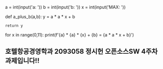 a = int(input('a: '))
b = int(input('b: '))
x = int(input('MAX: '))

def a_plus_b(a,b):
    y = a * a * x + b

    return y

for x in range(0,11):
        print(f'{a} * {a} * {x} + {b} = {a * a * x + b}')




## 호텔항공경영학과 2093058 정시헌 오픈소스SW 4주차 과제입니다!!
